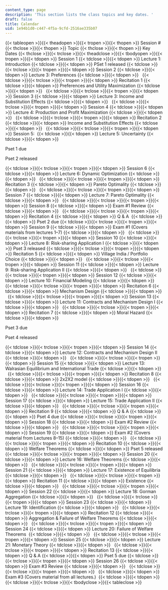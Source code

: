 ```yaml
---
content_type: page
description: 'This section lists the class topics and key dates. '
draft: false
title: Calendar
uid: 1e94b1d0-c447-4f5a-9cfd-2516ae335b07
---
```

{{< tableopen >}}{{< theadopen >}}{{< tropen >}}{{< thopen >}}
Session #
{{< thclose >}}{{< thopen >}}
Topic
{{< thclose >}}{{< thopen >}}
Key Dates
{{< thclose >}}{{< trclose >}}{{< theadclose >}}{{< tbodyopen >}}{{< tropen >}}{{< tdopen >}}
Session 1
{{< tdclose >}}{{< tdopen >}}
Lecture 1: Introduction
{{< tdclose >}}{{< tdopen >}}
PSet 1 released
{{< tdclose >}}{{< trclose >}}{{< tropen >}}{{< tdopen >}}
Session 2
{{< tdclose >}}{{< tdopen >}}
Lecture 3: Preferences
{{< tdclose >}}{{< tdopen >}}
 
{{< tdclose >}}{{< trclose >}}{{< tropen >}}{{< tdopen >}}
Recitation 1
{{< tdclose >}}{{< tdopen >}}
Preferences and Utility Maximization
{{< tdclose >}}{{< tdopen >}}
 
{{< tdclose >}}{{< trclose >}}{{< tropen >}}{{< tdopen >}}
Session 3
{{< tdclose >}}{{< tdopen >}}
Lecture 3: Income and Substitution Effects
{{< tdclose >}}{{< tdopen >}}
 
{{< tdclose >}}{{< trclose >}}{{< tropen >}}{{< tdopen >}}
Session 4
{{< tdclose >}}{{< tdopen >}}
Lecture 4: Production and Profit Maximization
{{< tdclose >}}{{< tdopen >}}
 
{{< tdclose >}}{{< trclose >}}{{< tropen >}}{{< tdopen >}}
Recitation 2
{{< tdclose >}}{{< tdopen >}}
Income and Substitution Effects
{{< tdclose >}}{{< tdopen >}}
 
{{< tdclose >}}{{< trclose >}}{{< tropen >}}{{< tdopen >}}
Session 5: 
{{< tdclose >}}{{< tdopen >}}
Lecture 5: Uncertainty
{{< tdclose >}}{{< tdopen >}}

Pset 1 due

Pset 2 released

{{< tdclose >}}{{< trclose >}}{{< tropen >}}{{< tdopen >}}
Session 6
{{< tdclose >}}{{< tdopen >}}
Lecture 6: Dynamic Optimization
{{< tdclose >}}{{< tdopen >}}
 
{{< tdclose >}}{{< trclose >}}{{< tropen >}}{{< tdopen >}}
Recitation 3
{{< tdclose >}}{{< tdopen >}}
Pareto Optimality
{{< tdclose >}}{{< tdopen >}}
 
{{< tdclose >}}{{< trclose >}}{{< tropen >}}{{< tdopen >}}
Session 7
{{< tdclose >}}{{< tdopen >}}
Lecture 7: Pareto Optimality
{{< tdclose >}}{{< tdopen >}}
 
{{< tdclose >}}{{< trclose >}}{{< tropen >}}{{< tdopen >}}
Session 8
{{< tdclose >}}{{< tdopen >}}
Exam #1 Review
{{< tdclose >}}{{< tdopen >}}
 
{{< tdclose >}}{{< trclose >}}{{< tropen >}}{{< tdopen >}}
Recitation 4
{{< tdclose >}}{{< tdopen >}}
Q & A 
{{< tdclose >}}{{< tdopen >}}
Pset 2 due
{{< tdclose >}}{{< trclose >}}{{< tropen >}}{{< tdopen >}}
Session 9
{{< tdclose >}}{{< tdopen >}}
Exam #1 (Covers materials from lectures 1–7)
{{< tdclose >}}{{< tdopen >}}
 
{{< tdclose >}}{{< trclose >}}{{< tropen >}}{{< tdopen >}}
Session 10
{{< tdclose >}}{{< tdopen >}}
Lecture 8: Risk-sharing Application I
{{< tdclose >}}{{< tdopen >}}
Pset 3 released
{{< tdclose >}}{{< trclose >}}{{< tropen >}}{{< tdopen >}}
Recitation 5
{{< tdclose >}}{{< tdopen >}}
Village India / Portfolio Choice
{{< tdclose >}}{{< tdopen >}}
 
{{< tdclose >}}{{< trclose >}}{{< tropen >}}{{< tdopen >}}
Session 11
{{< tdclose >}}{{< tdopen >}}
Lecture 9: Risk-sharing Application II
{{< tdclose >}}{{< tdopen >}}
 
{{< tdclose >}}{{< trclose >}}{{< tropen >}}{{< tdopen >}}
Session 12
{{< tdclose >}}{{< tdopen >}}
Lecture 10: Financial Modeling
{{< tdclose >}}{{< tdopen >}}
 
{{< tdclose >}}{{< trclose >}}{{< tropen >}}{{< tdopen >}}
Recitation 6
{{< tdclose >}}{{< tdopen >}}
Mechanism Design
{{< tdclose >}}{{< tdopen >}}
 
{{< tdclose >}}{{< trclose >}}{{< tropen >}}{{< tdopen >}}
Session 13
{{< tdclose >}}{{< tdopen >}}
Lecture 11: Contracts and Mechanism Design I
{{< tdclose >}}{{< tdopen >}}
 
{{< tdclose >}}{{< trclose >}}{{< tropen >}}{{< tdopen >}}
Recitation 7
{{< tdclose >}}{{< tdopen >}}
Moral Hazard
{{< tdclose >}}{{< tdopen >}}

Pset 3 due

Pset 4 released

{{< tdclose >}}{{< trclose >}}{{< tropen >}}{{< tdopen >}}
Session 14
{{< tdclose >}}{{< tdopen >}}
Lecture 12: Contracts and Mechanism Design II
{{< tdclose >}}{{< tdopen >}}
 
{{< tdclose >}}{{< trclose >}}{{< tropen >}}{{< tdopen >}}
Session 15
{{< tdclose >}}{{< tdopen >}}
Lecture 13: Walrasian Equilibrium and International Trade
{{< tdclose >}}{{< tdopen >}}
 
{{< tdclose >}}{{< trclose >}}{{< tropen >}}{{< tdopen >}}
Recitation 8
{{< tdclose >}}{{< tdopen >}}
2x2X2 model
{{< tdclose >}}{{< tdopen >}}
 
{{< tdclose >}}{{< trclose >}}{{< tropen >}}{{< tdopen >}}
Session 16
{{< tdclose >}}{{< tdopen >}}
Lecture 14: Trade Application I
{{< tdclose >}}{{< tdopen >}}
 
{{< tdclose >}}{{< trclose >}}{{< tropen >}}{{< tdopen >}}
Session 17
{{< tdclose >}}{{< tdopen >}}
Lecture 15: Trade Application II
{{< tdclose >}}{{< tdopen >}}
 
{{< tdclose >}}{{< trclose >}}{{< tropen >}}{{< tdopen >}}
Recitation 9
{{< tdclose >}}{{< tdopen >}}
Q & A
{{< tdclose >}}{{< tdopen >}}
Pset 4 due
{{< tdclose >}}{{< trclose >}}{{< tropen >}}{{< tdopen >}}
Session 18
{{< tdclose >}}{{< tdopen >}}
Exam #2 Review
{{< tdclose >}}{{< tdopen >}}
 
{{< tdclose >}}{{< trclose >}}{{< tropen >}}{{< tdopen >}}
Session 19
{{< tdclose >}}{{< tdopen >}}
Exam #2 (Covers material from Lectures 8–15)
{{< tdclose >}}{{< tdopen >}}
 
{{< tdclose >}}{{< trclose >}}{{< tropen >}}{{< tdopen >}}
Recitation 10
{{< tdclose >}}{{< tdopen >}}
Welfare Theorems
{{< tdclose >}}{{< tdopen >}}
Pset 5 released
{{< tdclose >}}{{< trclose >}}{{< tropen >}}{{< tdopen >}}
Session 20
{{< tdclose >}}{{< tdopen >}}
Lecture 16: Welfare Theorems
{{< tdclose >}}{{< tdopen >}}
 
{{< tdclose >}}{{< trclose >}}{{< tropen >}}{{< tdopen >}}
Session 21
{{< tdclose >}}{{< tdopen >}}
Lecture 17: Existence of Equilibria
{{< tdclose >}}{{< tdopen >}}
 
{{< tdclose >}}{{< trclose >}}{{< tropen >}}{{< tdopen >}}
Recitation 11
{{< tdclose >}}{{< tdopen >}}
Existence
{{< tdclose >}}{{< tdopen >}}
 
{{< tdclose >}}{{< trclose >}}{{< tropen >}}{{< tdopen >}}
Session 22
{{< tdclose >}}{{< tdopen >}}
Lecture 18: Gorman Aggregation
{{< tdclose >}}{{< tdopen >}}
 
{{< tdclose >}}{{< trclose >}}{{< tropen >}}{{< tdopen >}}
Session 23
{{< tdclose >}}{{< tdopen >}}
Lecture 19: Identification
{{< tdclose >}}{{< tdopen >}}
 
{{< tdclose >}}{{< trclose >}}{{< tropen >}}{{< tdopen >}}
Recitation 12
{{< tdclose >}}{{< tdopen >}}
Aggregation & Failure of Welfare Theorems
{{< tdclose >}}{{< tdopen >}}
 
{{< tdclose >}}{{< trclose >}}{{< tropen >}}{{< tdopen >}}
Session 24
{{< tdclose >}}{{< tdopen >}}
Lecture 20: Failure of Welfare Theorems 
{{< tdclose >}}{{< tdopen >}}
 
{{< tdclose >}}{{< trclose >}}{{< tropen >}}{{< tdopen >}}
Session 25
{{< tdclose >}}{{< tdopen >}}
Lecture 21: Monetary Theory
{{< tdclose >}}{{< tdopen >}}
 
{{< tdclose >}}{{< trclose >}}{{< tropen >}}{{< tdopen >}}
Recitation 13
{{< tdclose >}}{{< tdopen >}}
Q & A
{{< tdclose >}}{{< tdopen >}}
Pset 5 due
{{< tdclose >}}{{< trclose >}}{{< tropen >}}{{< tdopen >}}
Session 26
{{< tdclose >}}{{< tdopen >}}
Exam #3 Review
{{< tdclose >}}{{< tdopen >}}
 
{{< tdclose >}}{{< trclose >}}{{< tropen >}}{{< tdopen >}}
 
{{< tdclose >}}{{< tdopen >}}
Exam #3 (Covers material from all lectures.) 
{{< tdclose >}}{{< tdopen >}}
 
{{< tdclose >}}{{< trclose >}}{{< tbodyclose >}}{{< tableclose >}}